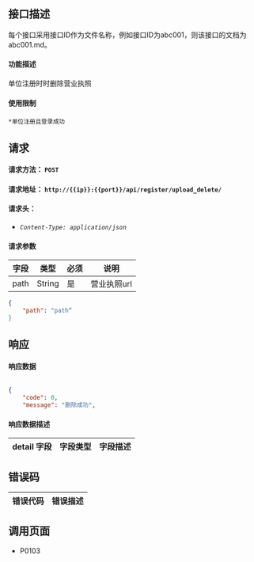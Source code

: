 ## 接口描述

每个接口采用接口ID作为文件名称，例如接口ID为abc001，则该接口的文档为abc001.md。

#### 功能描述

单位注册时时删除营业执照

#### 使用限制

    *单位注册且登录成功


## 请求

#### 请求方法： `POST`

#### 请求地址： `http://{{ip}}:{{port}}/api/register/upload_delete/`

#### 请求头：

* *`Content-Type: application/json`*

#### 请求参数

| 字段 | 类型   | 必须 | 说明        |
|------|--------|------|-------------|
| path | String | 是   | 营业执照url |

``` json
{
    "path": "path“
}

```

## 响应

#### 响应数据

``` json

{
    "code": 0,
    "message": "删除成功",

```

#### 响应数据描述

| detail 字段  | 字段类型 | 字段描述   |
|------------|----------|------------|

## 错误码

| 错误代码 |  错误描述       |
|----------|----------------|


## 调用页面

* P0103
